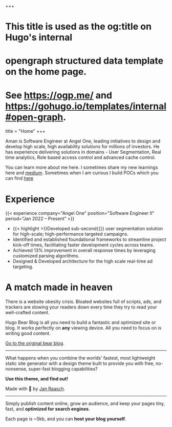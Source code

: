 +++
# This title is used as the og:title on Hugo's internal
# opengraph structured data template on the home page.
# See https://ogp.me/ and https://gohugo.io/templates/internal#open-graph.
title = "Home"
+++

Aman is Software Engineer at Angel One, leading initiatives to design and develop high scale, high availability solutions for millions of investors. He has experience delivering solutions in domains - User Segmentation, Real time analytics, Role based access control and advanced cache control.

You can learn more about me here. I sometimes share my new learnings here and [medium](https://medium.com/@aman-goyal). Sometimes when I am curious I build POCs which you can find [here](https://pocs.com)

# Experience

{{< experience company="Angel One" position="Software Engineer II" period="Jan 2022 – Present" >}}
* {{< highlight >}}Developed sub-second{{</highlight>}} user segmentation solution for high-scale; high-performance targeted campaigns.
* Identified and established foundational frameworks to streamline project kick-off times, facilitating faster development cycles across teams.
* Achieved 13% improvement in overall response times by leveraging customized parsing algorithms.
* Designed & Developed architecture for the high scale real-time ad targeting.

# A match made in heaven

There is a website obesity crisis. Bloated websites full of scripts, ads, and trackers are slowing your readers down every time they try to read your well-crafted content.

Hugo Bear Blog is all you need to build a fantastic and optimized site or blog. It works perfectly on **any** viewing device. All you need to focus on is writing good content.

[Go to the original bear blog](https://bearblog.dev/).

---

What happens when you combine the worlds' fastest, most lightweight static site generator with a design theme built to provide you with free, no-nonsense, super-fast blogging capabilities?

**Use this theme, and find out!**

Made with 💟 by [Jan Raasch](https://www.janraasch.com).

---

Simply publish content online, grow an audience, and keep your pages tiny, fast, and **optimized for search engines**.

Each page is ~5kb, and you can **host your blog yourself**.
